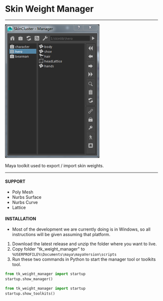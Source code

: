# Skin Weight Manager

---
![Example UI](docs/images/manager.png)

Maya toolkit used to export / import skin weights.  

---

#### SUPPORT

* Poly Mesh  
* Nurbs Surface
* Nurbs Curve
* Lattice


#### INSTALLATION

* Most of the development we are currently doing is in Windows, so all instructions will be given assuming that platform.

1. Download the latest release and unzip the folder where you want to live.
2. Copy folder "tk_weight_manager" to `%USERPROFILE%\Documents\maya\mayaVersion\scripts`
3. Run these two commands in Python to start the manager tool or toolkits tool.

```python
from tk_weight_manager import startup
startup.show_manager()  
```

```python
from tk_weight_manager import startup
startup.show_toolkits() 
```